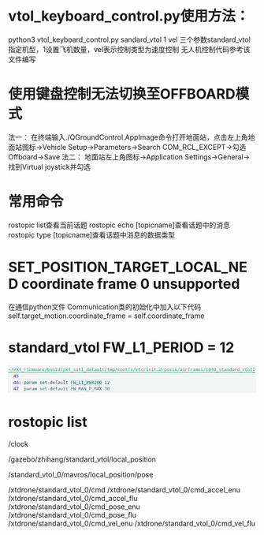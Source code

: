 # vtol_keyboard_control.py使用方法：
python3 vtol_keyboard_control.py sandard_vtol 1 vel
三个参数standard_vtol指定机型，1设置飞机数量，vel表示控制类型为速度控制
无人机控制代码参考该文件编写

# 使用键盘控制无法切换至OFFBOARD模式
法一：
在终端输入./QGroundControl.AppImage命令打开地面站，点击左上角地面站图标->Vehicle Setup->Parameters->Search COM_RCL_EXCEPT->勾选Offboard->Save
法二：
地面站左上角图标->Application Settings->General->找到Virtual joystick并勾选

# 常用命令
rostopic list查看当前话题
rostopic echo [topicname]查看话题中的消息
rostopic type [topicname]查看话题中消息的数据类型

# SET_POSITION_TARGET_LOCAL_NED coordinate frame 0 unsupported
在通信python文件 Communication类的初始化中加入以下代码
self.target_motion.coordinate_frame = self.coordinate_frame

# standard_vtol FW_L1_PERIOD = 12
![alt text](image.png)

# rostopic list
/clock

/gazebo/zhihang/standard_vtol/local_position

/standard_vtol_0/mavros/local_position/pose

/xtdrone/standard_vtol_0/cmd
/xtdrone/standard_vtol_0/cmd_accel_enu
/xtdrone/standard_vtol_0/cmd_accel_flu
/xtdrone/standard_vtol_0/cmd_pose_enu
/xtdrone/standard_vtol_0/cmd_pose_flu
/xtdrone/standard_vtol_0/cmd_vel_enu
/xtdrone/standard_vtol_0/cmd_vel_flu